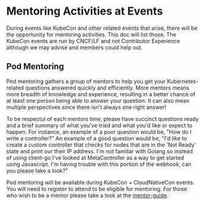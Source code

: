 # Mentoring Activities at Events

During events like KubeCon and other related events that arise, there will be the opportunity for mentoring activities. This doc will list those. The KubeCon events are run by CNCF/LF and not Contributor Experience although we may advise and members could help out.

## Pod Mentoring

Pod mentoring gathers a group of mentors to help you get your Kubernetes-related questions answered quickly and efficiently. More mentors means more breadth of knowledge and experience, resulting in a better chance of at least one person being able to answer your question. It can also mean multiple perspectives since there isn't always one right answer!

To be respectul of each mentors time, please have succinct questions ready and a brief summary of what you've tried and what you'd like or expect to happen. For instance, an example of a poor question would be, "How do I write a controller?" An example of a good question would be, "I'd like to create a custom controller that checks for nodes that are in the 'Not Ready' state and print our their IP address. I'm not familiar with Golang so instead of using client-go I've looked at MetaController as a way to get started using Javascript. I'm having trouble with this portion of the webhook, can you please take a look?"

Pod mentoring will be available during KubeCon + CloudNativeCon events. You will need to register to attend to be eligible for mentoring. For those who wish to be a mentor please take a look at the [mentor-guide](/mentoring/processes/mentor-guide.md).
